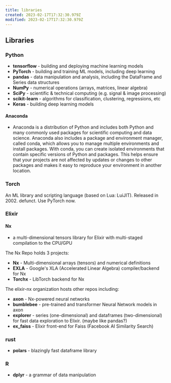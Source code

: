 ```yaml
---
title: libraries
created: 2023-02-17T17:32:30.979Z
modified: 2023-02-17T17:32:30.979Z
---
```


## Libraries

### Python

* **tensorflow** - building and deploying machine learning models
* **PyTorch** - building and training ML models, including deep learning
* **pandas** - data manipulation and analysis, including the DataFrame and Series data structures
* **NumPy** - numerical operations (arrays, matrices, linear algebra)
* **SciPy** - scientific & technical computing (e.g. signal & image processing)
* **scikit-learn** - algorithms for classification, clustering, regressions, etc
* **Keras** - building deep learning models

#### Anaconda

* Anaconda is a distribution of Python and includes both Python and many commonly used packages for scientific computing and data science. Anaconda also includes a package and environment manager, called conda, which allows you to manage multiple environments and install packages. With conda, you can create isolated environments that contain specific versions of Python and packages. This helps ensure that your projects are not affected by updates or changes to other packages and makes it easy to reproduce your environment in another location.

### Torch

An ML library and scripting language (based on Lua: LuiJIT). Released in 2002. defunct. Use PyTorch now.

### Elixir

#### Nx

* a multi-dimensional tensors library for Elixir with multi-staged compilation to the CPU/GPU

The Nx Repo holds 3 projects:

* **Nx** - Multi-dimensional arrays (tensors) and numerical definitions
* **EXLA** - Google's XLA (Accelerated Linear Algebra) compiler/backend for Nx
* **Torchx** - LibTorch backend for Nx

The elixir-nx organization hosts other repos including:

* **axon** - Nx-powered neural networks
* **bumblebee** - pre-trained and transformer Neural Network models in axon
* **explorer** - series (one-dimensional) and dataframes (two-dimensional) for fast data exploration to Elixir. (maybe like pandas?)
* **ex_faiss** - Elixir front-end for Faiss (Facebook AI Similarity Search)

### rust

* **polars** - blazingly fast dataframe library

### R

* **dplyr** - a grammar of data manipulation
